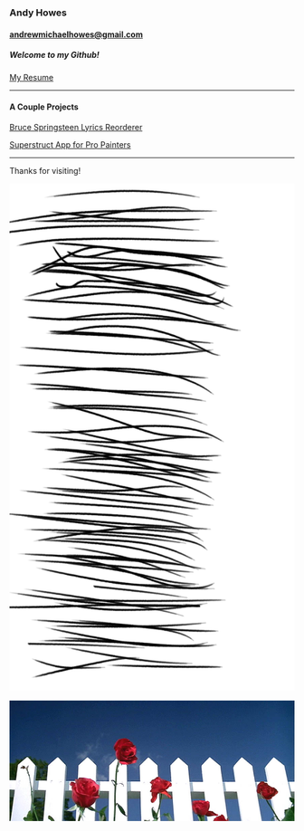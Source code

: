 

### Andy Howes ###

#### <andrewmichaelhowes@gmail.com> ####

##### Welcome to my Github! #####

[My Resume](Resume.pdf)

---

#### A Couple Projects ####

[Bruce Springsteen Lyrics Reorderer](https://github.com/andyhowes/Springsteen-DataThing)

[Superstruct App for Pro Painters](https://github.com/andyhowes/paint-group-project)

---

Thanks for visiting!

![Bye!](Lines2.tiff)

![Bye!](magnolia-opening.jpg "Magnolia from Blue Velvet")



<!--
**andyhowes/andyhowes** is a ✨ _special_ ✨ repository because its `README.md` (this file) appears on your GitHub profile.

Here are some ideas to get you started:

- 🔭 I’m currently working on ...
- 🌱 I’m currently learning ...
- 👯 I’m looking to collaborate on ...
- 🤔 I’m looking for help with ...
- 💬 Ask me about ...
- 📫 How to reach me: ...
- 😄 Pronouns: ...
- ⚡ Fun fact: ...
-->
